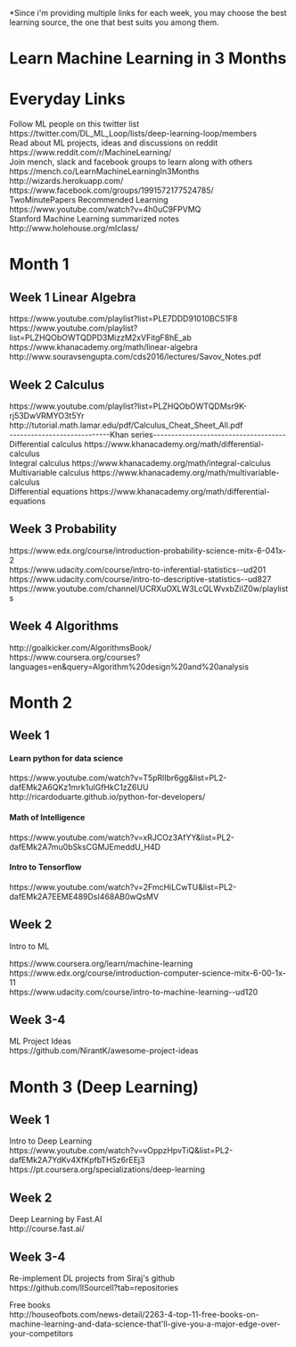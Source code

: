 *Since i'm providing multiple links for each week, you may choose the best learning source, the one that best suits you among them.

<h1>Learn Machine Learning in 3 Months</h1>
<h1>Everyday Links</h1>
<p>Follow ML people on this twitter list<br>
https://twitter.com/DL_ML_Loop/lists/deep-learning-loop/members<br>
Read about ML projects, ideas and discussions on reddit<br>
https://www.reddit.com/r/MachineLearning/<br>
Join mench, slack and facebook groups to learn along with others<br>
https://mench.co/LearnMachineLearningIn3Months<br>
http://wizards.herokuapp.com/<br>
https://www.facebook.com/groups/1991572177524785/<br>
TwoMinutePapers Recommended Learning<br>
https://www.youtube.com/watch?v=4h0uC9FPVMQ<br>
Stanford Machine Learning summarized notes<br>
http://www.holehouse.org/mlclass/</p>
<h1>Month 1</h1>
<h2>Week 1 Linear Algebra</h2>
<p>https://www.youtube.com/playlist?list=PLE7DDD91010BC51F8<br>
https://www.youtube.com/playlist?list=PLZHQObOWTQDPD3MizzM2xVFitgF8hE_ab<br>
https://www.khanacademy.org/math/linear-algebra<br>
http://www.souravsengupta.com/cds2016/lectures/Savov_Notes.pdf</p>
<h2>Week 2 Calculus</h2>
<p>https://www.youtube.com/playlist?list=PLZHQObOWTQDMsr9K-rj53DwVRMYO3t5Yr<br>
http://tutorial.math.lamar.edu/pdf/Calculus_Cheat_Sheet_All.pdf<br>
----------------------------Khan series-------------------------------------<br>
Differential calculus https://www.khanacademy.org/math/differential-calculus<br>
Integral calculus https://www.khanacademy.org/math/integral-calculus<br>
Multivariable calculus https://www.khanacademy.org/math/multivariable-calculus<br>
Differential equations https://www.khanacademy.org/math/differential-equations</p>
<h2>Week 3 Probability</h2>
<p>https://www.edx.org/course/introduction-probability-science-mitx-6-041x-2<br>
https://www.udacity.com/course/intro-to-inferential-statistics--ud201<br>
https://www.udacity.com/course/intro-to-descriptive-statistics--ud827<br>
https://www.youtube.com/channel/UCRXuOXLW3LcQLWvxbZiIZ0w/playlists</p>
<h2>Week 4 Algorithms</h2>
<p>http://goalkicker.com/AlgorithmsBook/<br>
https://www.coursera.org/courses?languages=en&amp;query=Algorithm%20design%20and%20analysis</p>
<h1>Month 2</h1>
<h2>Week 1</h2>
<h4>Learn python for data science</h4>
<p>https://www.youtube.com/watch?v=T5pRlIbr6gg&amp;list=PL2-dafEMk2A6QKz1mrk1uIGfHkC1zZ6UU<br>
http://ricardoduarte.github.io/python-for-developers/</p>
<h4>Math of Intelligence</h4>
<p>https://www.youtube.com/watch?v=xRJCOz3AfYY&amp;list=PL2-dafEMk2A7mu0bSksCGMJEmeddU_H4D</p>
<h4>Intro to Tensorflow</h4>
<p>https://www.youtube.com/watch?v=2FmcHiLCwTU&amp;list=PL2-dafEMk2A7EEME489DsI468AB0wQsMV</p>
<h2>Week 2</h2>
<p>Intro to ML<br>
<p>https://www.coursera.org/learn/machine-learning<br>
https://www.edx.org/course/introduction-computer-science-mitx-6-00-1x-11<br>
https://www.udacity.com/course/intro-to-machine-learning--ud120</p>
<h2>Week 3-4</h2>
<p>ML Project Ideas<br>
https://github.com/NirantK/awesome-project-ideas</p>
<h1>Month 3 (Deep Learning)</h1>
<h2>Week 1</h2>
<p>Intro to Deep Learning<br>
https://www.youtube.com/watch?v=vOppzHpvTiQ&amp;list=PL2-dafEMk2A7YdKv4XfKpfbTH5z6rEEj3<br>
https://pt.coursera.org/specializations/deep-learning</p>
<h2>Week 2</h2>
<p>Deep Learning by Fast.AI<br>
http://course.fast.ai/</p>
<h2>Week 3-4</h2>
<p>Re-implement DL projects from Siraj's github<br>
https://github.com/llSourcell?tab=repositories</p>




<p>Free books<br> 
http://houseofbots.com/news-detail/2263-4-top-11-free-books-on-machine-learning-and-data-science-that'll-give-you-a-major-edge-over-your-competitors
